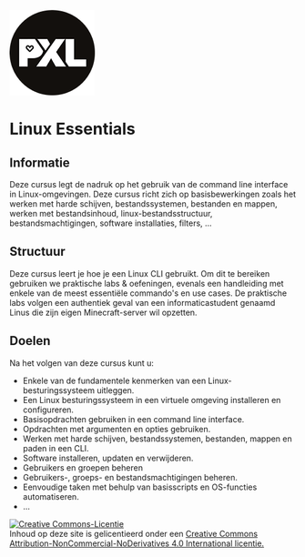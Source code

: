 ![pxl right](./images/pxl.png)
# Linux Essentials
## Informatie <!-- {docsify-ignore} -->
Deze cursus legt de nadruk op het gebruik van de command line interface in Linux-omgevingen. Deze cursus richt zich op basisbewerkingen zoals het werken met harde schijven, bestandssystemen, bestanden en mappen, werken met bestandsinhoud, linux-bestandsstructuur, bestandsmachtigingen, software installaties, filters, ... 

## Structuur <!-- {docsify-ignore} -->
Deze cursus leert je hoe je een Linux CLI gebruikt. Om dit te bereiken gebruiken we praktische labs & oefeningen, evenals een handleiding met enkele van de meest essentiële commando's en use cases. De praktische labs volgen een authentiek geval van een informaticastudent genaamd Linus die zijn eigen Minecraft-server wil opzetten. 

## Doelen <!-- {docsify-ignore} -->
Na het volgen van deze cursus kunt u: 
* Enkele van de fundamentele kenmerken van een Linux-besturingssysteem uitleggen. 
* Een Linux besturingssysteem in een virtuele omgeving installeren en configureren. 
* Basisopdrachten gebruiken in een command line interface. 
* Opdrachten met argumenten en opties gebruiken. 
* Werken met harde schijven, bestandssystemen, bestanden, mappen en paden in een CLI. 
* Software installeren, updaten en verwijderen. 
* Gebruikers en groepen beheren 
* Gebruikers-, groeps- en bestandsmachtigingen beheren.
* Eenvoudige taken met behulp van basisscripts en OS-functies automatiseren. 
* ... 

<a rel="license" href="http://creativecommons.org/licenses/by-nc-nd/4.0/"><img alt="Creative Commons-Licentie" style="border-width:0" src="https://i.creativecommons.org/l/by-nc-nd/4.0/88x31.png" /></a><br /> Inhoud op deze site is gelicentieerd onder een <a rel="license" href="http://creativecommons.org/licenses/by-nc-nd/4.0/">Creative Commons Attribution-NonCommercial-NoDerivatives 4.0 International licentie.</a>

